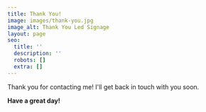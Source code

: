 ```yaml
---
title: Thank You!
image: images/thank-you.jpg
image_alt: Thank You Led Signage
layout: page
seo:
  title: ''
  description: ''
  robots: []
  extra: []
---
```

Thank you for contacting me! I'll get back in touch with you soon.

**Have a great day!**
